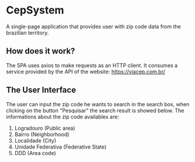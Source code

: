 # CepSystem

A single-page application that provides user with zip code data from the brazilian territory.

## How does it work?

The SPA uses axios to make requests as an HTTP client. 
It consumes a service provided by the API of the website: https://viacep.com.br/

## The User Interface

The user can input the zip code he wants to search in the search box, when clicking on the button "Pesquisar" the search result is showed below.
The informations about the zip code availables are:

1. Logradouro (Public area)
2. Bairro (Neighborhood)
3. Localidade (City)
4. Unidade Federativa (Federative State)
5. DDD (Area code)